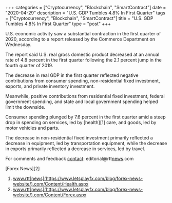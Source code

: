 +++
categories = ["Cryptocurrency", "Blockchain", "SmartContract"]
date = "2020-04-29"
description = "U.S. GDP Tumbles 4.8% In First Quarter"
tags = ["Cryptocurrency", "Blockchain", "SmartContract"]
title = "U.S. GDP Tumbles 4.8% In First Quarter"
type = "post"
+++

U.S. economic activity saw a substantial contraction in the first
quarter of 2020, according to a report released by the Commerce
Department on Wednesday.

The report said U.S. real gross domestic product decreased at an annual
rate of 4.8 percent in the first quarter following the 2.1 percent jump
in the fourth quarter of 2019.

The decrease in real GDP in the first quarter reflected negative
contributions from consumer spending, non-residential fixed investment,
exports, and private inventory investment.

Meanwhile, positive contributions from residential fixed investment,
federal government spending, and state and local government spending
helped limit the downside.

Consumer spending plunged by 7.6 percent in the first quarter amid a
steep drop in spending on services, led by [health][1] care, and goods,
led by motor vehicles and parts.

The decrease in non-residential fixed investment primarily reflected a
decrease in equipment, led by transportation equipment, while the
decrease in exports primarily reflected a decrease in services, led by
travel.

For comments and feedback [contact](https://www.playgroundfx.com/contact/): editorial@rtt[news](https://www.letsplayfx.com/blog/forex-news-website/).com

[Forex News][2]

   1. www.rtt[news](https://www.letsplayfx.com/blog/forex-news-website/).com/Content/Health.aspx
   2. www.rtt[news](https://www.letsplayfx.com/blog/forex-news-website/).com/Content/Forex.aspx